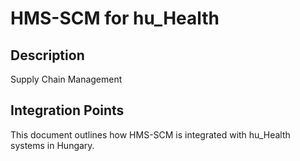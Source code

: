 # HMS-SCM for hu_Health

## Description

Supply Chain Management

## Integration Points

This document outlines how HMS-SCM is integrated with hu_Health systems in Hungary.
